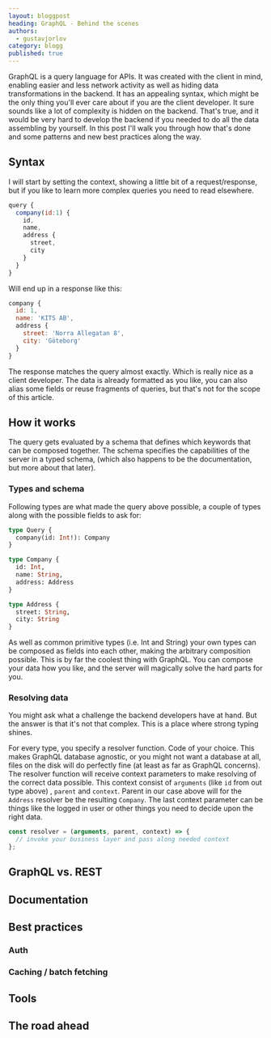 ```yaml
---
layout: bloggpost
heading: GraphQL - Behind the scenes
authors:
  - gustavjorlov
category: blogg
published: true
---
```


GraphQL is a query language for APIs. It was created with the client in mind, enabling easier and less network activity as well as hiding data transformations in the backend. It has an appealing syntax, which might be the only thing you'll ever care about if you are the client developer. It sure sounds like a lot of complexity is hidden on the backend. That's true, and it would be very hard to develop the backend if you needed to do all the data assembling by yourself. In this post I'll walk you through how that's done and some patterns and new best practices along the way.

<!--more-->

## Syntax

I will start by setting the context, showing a little bit of a request/response, but if you like to learn more complex queries you need to read elsewhere.

~~~ javascript
query {
  company(id:1) {
    id,
    name,
    address {
      street,
      city
    }
  }
}
~~~
Will end up in a response like this:
~~~ javascript
company {
  id: 1,
  name: 'KITS AB',
  address {
    street: 'Norra Allegatan 8',
    city: 'Göteborg'
  }
}
~~~
The response matches the query almost exactly. Which is really nice as a client developer. The data is already formatted as you like, you can also alias some fields or reuse fragments of queries, but that's not for the scope of this article.

## How it works

The query gets evaluated by a schema that defines which keywords that can be composed together. The schema specifies the capabilities of the server in a typed schema, (which also happens to be the documentation, but more about that later).

### Types and schema

Following types are what made the query above possible, a couple of types along with the possible fields to ask for:

~~~ graphql
type Query {
  company(id: Int!): Company
}

type Company {
  id: Int,
  name: String,
  address: Address
}

type Address {
  street: String,
  city: String
}
~~~

As well as common primitive types (i.e. Int and String) your own types can be composed as fields into each other, making the arbitrary composition possible. This is by far the coolest thing with GraphQL. You can compose your data how you like, and the server will magically solve the hard parts for you.

### Resolving data

You might ask what a challenge the backend developers have at hand. But the answer is that it's not that complex. This is a place where strong typing shines.

For every type, you specify a resolver function. Code of your choice. This makes GraphQL database agnostic, or you might not want a database at all, files on the disk will do perfectly fine (at least as far as GraphQL concerns). The resolver function will receive context parameters to make resolving of the correct data possible. This context consist of `arguments` (like `id` from out type above) , `parent` and `context`. Parent in our case above will for the `Address` resolver be the resulting `Company`. The last context parameter can be things like the logged in user or other things you need to decide upon the right data.

~~~ javascript
const resolver = (arguments, parent, context) => {
  // invoke your business layer and pass along needed context
};
~~~

## GraphQL vs. REST

## Documentation

## Best practices

### Auth
### Caching / batch fetching

## Tools

## The road ahead